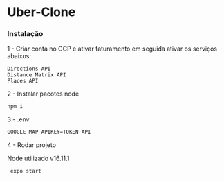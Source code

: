 # Uber-Clone

### Instalação 

1 - Criar conta no GCP e ativar faturamento em seguida ativar os serviços abaixos:

```
Directions API
Distance Matrix API
Places API
```

2 - Instalar pacotes
node 
```
npm i
```
3 - .env

```
GOOGLE_MAP_APIKEY=TOKEN API
```

4 - Rodar projeto

Node utilizado v16.11.1

```
 expo start
```
